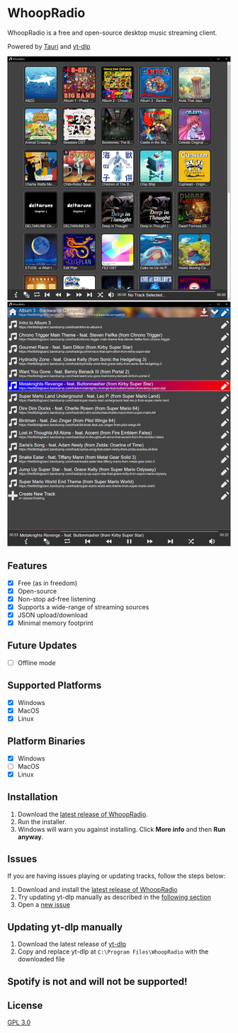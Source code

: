 # WhoopRadio

WhoopRadio is a free and open-source desktop music streaming client.

Powered by [Tauri](https://github.com/tauri-apps/tauri) and [yt-dlp](https://github.com/yt-dlp/yt-dlp)

![Screenshot 1](/screenshot_1.png)
![Screenshot 2](/screenshot_2.png)

## Features

- [x] Free (as in freedom)
- [x] Open-source
- [x] Non-stop ad-free listening
- [x] Supports a wide-range of streaming sources
- [x] JSON upload/download
- [x] Minimal memory footprint

## Future Updates

- [ ] Offline mode

## Supported Platforms

- [x] Windows
- [x] MacOS
- [x] Linux

## Platform Binaries

- [x] Windows
- [ ] MacOS
- [x] Linux

## Installation

1. Download the [latest release of WhoopRadio](https://github.com/KenanTurner/WhoopRadioDesktop/releases/latest).  
2. Run the installer.
3. Windows will warn you against installing. Click **More info** and then **Run anyway**.

## Issues

If you are having issues playing or updating tracks, follow the steps below:

1. Download and install the [latest release of WhoopRadio](https://github.com/KenanTurner/WhoopRadioDesktop/releases/latest)  
2. Try updating yt-dlp manually as described in the [following section](https://github.com/KenanTurner/WhoopRadioDesktop#updating-yt-dlp-manually)  
3. Open a [new issue](https://github.com/KenanTurner/WhoopRadioDesktop/issues)  

## Updating yt-dlp manually

1. Download the latest release of [yt-dlp](https://github.com/yt-dlp/yt-dlp)
2. Copy and replace yt-dlp at `C:\Program Files\WhoopRadio` with the downloaded file

## **Spotify is not and will not be supported!**

## License
[GPL 3.0](/LICENSE.txt)